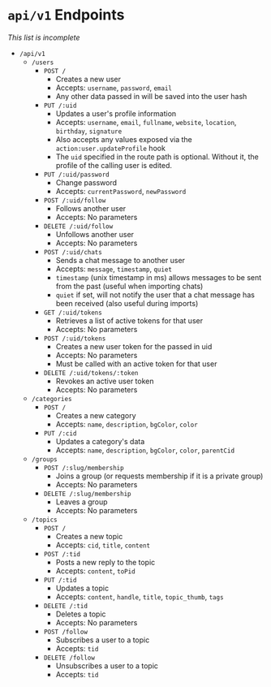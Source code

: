 # `api/v1` Endpoints

*This list is incomplete*

* `/api/v1`
    * `/users`
        * `POST /`
            * Creates a new user
            * Accepts: `username`, `password`, `email`
            * Any other data passed in will be saved into the user hash
        * `PUT /:uid`
            * Updates a user's profile information
            * Accepts: `username`, `email`, `fullname`, `website`, `location`, `birthday`, `signature`
            * Also accepts any values exposed via the `action:user.updateProfile` hook
            * The `uid` specified in the route path is optional. Without it, the profile of the calling user is edited.
        * `PUT /:uid/password`
            * Change password
            * Accepts: `currentPassword`, `newPassword`
        * `POST /:uid/follow`
            * Follows another user
            * Accepts: No parameters
        * `DELETE /:uid/follow`
            * Unfollows another user
            * Accepts: No parameters
        * `POST /:uid/chats`
            * Sends a chat message to another user
            * Accepts: `message`, `timestamp`, `quiet`
            * `timestamp` (unix timestamp in ms) allows messages to be sent from the past (useful when importing chats)
            * `quiet` if set, will not notify the user that a chat message has been received (also useful during imports)
        * `GET /:uid/tokens`
            * Retrieves a list of active tokens for that user
            * Accepts: No parameters
        * `POST /:uid/tokens`
            * Creates a new user token for the passed in uid
            * Accepts: No parameters
            * Must be called with an active token for that user
        * `DELETE /:uid/tokens/:token`
            * Revokes an active user token
            * Accepts: No parameters
    * `/categories`
        * `POST /`
            * Creates a new category
            * Accepts: `name`, `description`, `bgColor`, `color`
        * `PUT /:cid`
            * Updates a category's data
            * Accepts: `name`, `description`, `bgColor`, `color`, `parentCid`
    * `/groups`
        * `POST /:slug/membership`
            * Joins a group (or requests membership if it is a private group)
            * Accepts: No parameters
        * `DELETE /:slug/membership`
            * Leaves a group
            * Accepts: No parameters
    * `/topics`
        * `POST /`
            * Creates a new topic
            * Accepts: `cid`, `title`, `content`
        * `POST /:tid`
            * Posts a new reply to the topic
            * Accepts: `content`, `toPid`
        * `PUT /:tid`
            * Updates a topic
            * Accepts: `content`, `handle`, `title`, `topic_thumb`, `tags`
        * `DELETE /:tid`
            * Deletes a topic
            * Accepts: No parameters
        * `POST /follow`
            * Subscribes a user to a topic
            * Accepts: `tid`
        * `DELETE /follow`
            * Unsubscribes a user to a topic
            * Accepts: `tid`
